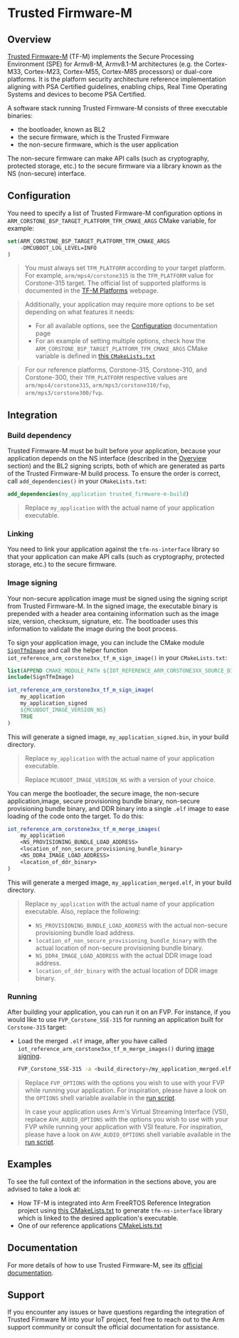 # Trusted Firmware-M

## Overview

[Trusted Firmware-M] (TF-M) implements the Secure Processing Environment (SPE) for Armv8-M, Armv8.1-M architectures (e.g.
the Cortex-M33, Cortex-M23, Cortex-M55, Cortex-M85 processors) or dual-core platforms. It is the platform security
architecture reference implementation aligning with PSA Certified guidelines, enabling chips, Real Time Operating
Systems and devices to become PSA Certified.

A software stack running Trusted Firmware-M consists of three executable binaries:

* the bootloader, known as BL2
* the secure firmware, which is the Trusted Firmware
* the non-secure firmware, which is the user application

The non-secure firmware can make API calls (such as cryptography, protected storage, etc.) to the secure firmware via a
library known as the NS (non-secure) interface.

## Configuration

You need to specify a list of Trusted Firmware-M configuration options in `ARM_CORSTONE_BSP_TARGET_PLATFORM_TFM_CMAKE_ARGS` CMake variable, for example:

```cmake
set(ARM_CORSTONE_BSP_TARGET_PLATFORM_TFM_CMAKE_ARGS
    -DMCUBOOT_LOG_LEVEL=INFO
)
```

> You must always set `TFM_PLATFORM` according to your target platform. For example, `arm/mps4/corstone315` is the `TFM_PLATFORM` value for Corstone-315 target. The official list of supported platforms is documented in the [TF-M Platforms] webpage.

> Additionally, your application may require more options to be set depending on what features it needs:
> * For all available options, see the [Configuration] documentation page
> * For an example of setting multiple options, check how the `ARM_CORSTONE_BSP_TARGET_PLATFORM_TFM_CMAKE_ARGS` CMake variable is defined in [this `CMakeLists.txt`](../../../../bsp/CMakeLists.txt)

> For our reference platforms, Corstone-315, Corstone-310, and Corstone-300, their `TFM_PLATFORM` respective values are
> `arm/mps4/corstone315`, `arm/mps3/corstone310/fvp`, `arm/mps3/corstone300/fvp`.

## Integration

### Build dependency

Trusted Firmware-M must be built before your application, because your application depends on the NS interface (described in the [Overview](#overview) section) and the BL2 signing scripts, both of which are generated as parts of the Trusted Firmware-M build process. To ensure the order is correct, call `add_dependencies()` in your
`CMakeLists.txt`:

```cmake
add_dependencies(my_application trusted_firmware-m-build)
```

> Replace `my_application` with the actual name of your application executable.

### Linking

You need to link your application against the `tfm-ns-interface` library so that your application can make API calls (such as cryptography, protected storage, etc.) to the secure firmware.

### Image signing

Your non-secure application image must be signed using the signing script from Trusted Firmware-M. In the signed image, the executable binary is prepended with a header area containing information such as the image size, version, checksum, signature, etc. The bootloader uses this information to validate the image during the boot process.

To sign your application image, you can include the CMake module [`SignTfmImage`](../../../../components/security/trusted_firmware-m/integration/cmake/SignTfmImage.cmake) and call the helper function `iot_reference_arm_corstone3xx_tf_m_sign_image()` in your `CMakeLists.txt`:

```cmake
list(APPEND CMAKE_MODULE_PATH ${IOT_REFERENCE_ARM_CORSTONE3XX_SOURCE_DIR}/components/security/trusted_firmware-m/integration/cmake)
include(SignTfmImage)

iot_reference_arm_corstone3xx_tf_m_sign_image(
    my_application
    my_application_signed
    ${MCUBOOT_IMAGE_VERSION_NS}
    TRUE
)
```

This will generate a signed image, `my_application_signed.bin`, in your build directory.

> Replace `my_application` with the actual name of your application executable.
>
> Replace `MCUBOOT_IMAGE_VERSION_NS` with a version of your choice.

You can merge the bootloader, the secure image, the non-secure application,image, secure provisioning bundle binary, non-secure provisioning bundle binary, and DDR binary into a single `.elf` image to ease loading of the code onto the target. To do this:

```cmake
iot_reference_arm_corstone3xx_tf_m_merge_images(
    my_application
    <NS_PROVISIONING_BUNDLE_LOAD_ADDRESS>
    <location_of_non_secure_provisioning_bundle_binary>
    <NS_DDR4_IMAGE_LOAD_ADDRESS>
    <location_of_ddr_binary>
)
```

This will generate a merged image, `my_application_merged.elf`, in your build directory.

> Replace `my_application` with the actual name of your application executable. Also, replace the following:
> * `NS_PROVISIONING_BUNDLE_LOAD_ADDRESS` with the actual non-secure provisioning bundle load address.
> * `location_of_non_secure_provisioning_bundle_binary` with the actual location of non-secure provisioning bundle binary.
> * `NS_DDR4_IMAGE_LOAD_ADDRESS` with the actual DDR image load address.
> * `location_of_ddr_binary` with the actual location of DDR image binary.

### Running

After building your application, you can run it on an FVP. For instance, if you would like to use `FVP_Corstone_SSE-315` for running an application built for `Corstone-315` target:

* Load the merged `.elf` image, after you have called `iot_reference_arm_corstone3xx_tf_m_merge_images()` during [image signing](#image-signing).

    ```bash
    FVP_Corstone_SSE-315 -a <build_directory>/my_application_merged.elf <FVP_OPTIONS> <AVH_AUDIO_OPTIONS>
    ```
> Replace `FVP_OPTIONS` with the options you wish to use with your FVP while running your application. For inspiration, please have a look on the `OPTIONS` shell variable available in the [run script](../../../../tools/scripts/run.sh).
>
> In case your application uses Arm's Virtual Streaming Interface (VSI), replace  `AVH_AUDIO_OPTIONS` with the options you wish to use with your FVP while running your application with VSI feature. For inspiration, please have a look on `AVH_AUDIO_OPTIONS` shell variable available in the [run script](../../../../tools/scripts/run.sh).

## Examples

To see the full context of the information in the sections above, you are advised to take a look at:
* How TF-M is integrated into Arm FreeRTOS Reference Integration project using [this CMakeLists.txt](https://github.com/FreeRTOS/iot-reference-arm-corstone3xx/blob/main/components/security/trusted_firmware-m/integration/CMakeLists.txt) to generate `tfm-ns-interface` library which is linked to the desired application's executable.
* One of our reference applications [CMakeLists.txt](../../../../applications/blinky/CMakeLists.txt)

## Documentation

For more details of how to use Trusted Firmware-M, see its [official documentation].

## Support

If you encounter any issues or have questions regarding the integration of Trusted Firmware M into your IoT project, feel free to reach out to the Arm support community or consult the official documentation for assistance.

[Configuration]: https://tf-m-user-guide.trustedfirmware.org/configuration
[official documentation]: https://tf-m-user-guide.trustedfirmware.org/
[TF-M Platforms]: https://tf-m-user-guide.trustedfirmware.org/platform
[Trusted Firmware-M]: https://www.trustedfirmware.org/projects/tf-m/
